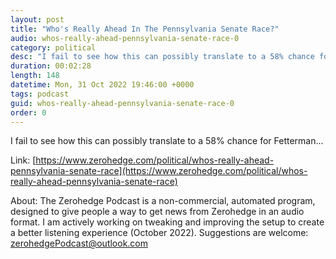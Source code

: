 ```yaml
---
layout: post
title: "Who's Really Ahead In The Pennsylvania Senate Race?"
audio: whos-really-ahead-pennsylvania-senate-race-0
category: political
desc: "I fail to see how this can possibly translate to a 58% chance for Fetterman..."
duration: 00:02:28
length: 148
datetime: Mon, 31 Oct 2022 19:46:00 +0000
tags: podcast
guid: whos-really-ahead-pennsylvania-senate-race-0
order: 0
---
```

I fail to see how this can possibly translate to a 58% chance for Fetterman...

Link: [https://www.zerohedge.com/political/whos-really-ahead-pennsylvania-senate-race](https://www.zerohedge.com/political/whos-really-ahead-pennsylvania-senate-race)

About: The Zerohedge Podcast is a non-commercial, automated program, designed to give people a way to get news from Zerohedge in an audio format.  I am actively working on tweaking and improving the setup to create a better listening experience (October 2022).  Suggestions are welcome: [zerohedgePodcast@outlook.com](mailto:zerohedgePodcast@outlook.com)